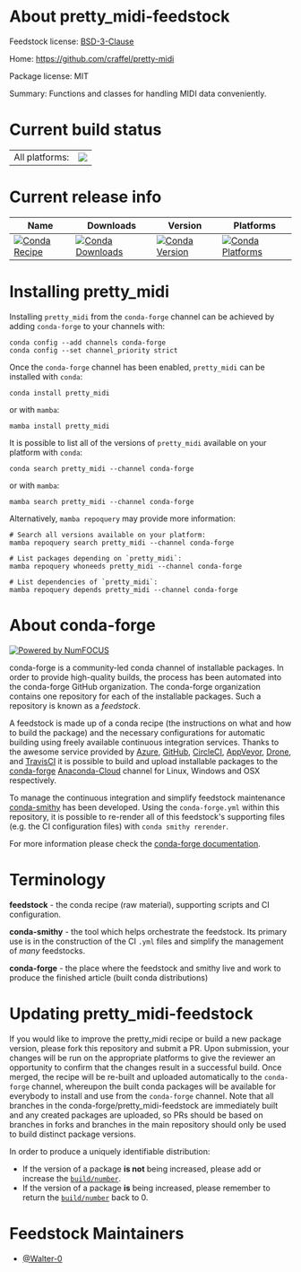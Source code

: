 About pretty_midi-feedstock
===========================

Feedstock license: [BSD-3-Clause](https://github.com/conda-forge/pretty_midi-feedstock/blob/main/LICENSE.txt)

Home: https://github.com/craffel/pretty-midi

Package license: MIT

Summary: Functions and classes for handling MIDI data conveniently.

Current build status
====================


<table><tr><td>All platforms:</td>
    <td>
      <a href="https://dev.azure.com/conda-forge/feedstock-builds/_build/latest?definitionId=13671&branchName=main">
        <img src="https://dev.azure.com/conda-forge/feedstock-builds/_apis/build/status/pretty_midi-feedstock?branchName=main">
      </a>
    </td>
  </tr>
</table>

Current release info
====================

| Name | Downloads | Version | Platforms |
| --- | --- | --- | --- |
| [![Conda Recipe](https://img.shields.io/badge/recipe-pretty_midi-green.svg)](https://anaconda.org/conda-forge/pretty_midi) | [![Conda Downloads](https://img.shields.io/conda/dn/conda-forge/pretty_midi.svg)](https://anaconda.org/conda-forge/pretty_midi) | [![Conda Version](https://img.shields.io/conda/vn/conda-forge/pretty_midi.svg)](https://anaconda.org/conda-forge/pretty_midi) | [![Conda Platforms](https://img.shields.io/conda/pn/conda-forge/pretty_midi.svg)](https://anaconda.org/conda-forge/pretty_midi) |

Installing pretty_midi
======================

Installing `pretty_midi` from the `conda-forge` channel can be achieved by adding `conda-forge` to your channels with:

```
conda config --add channels conda-forge
conda config --set channel_priority strict
```

Once the `conda-forge` channel has been enabled, `pretty_midi` can be installed with `conda`:

```
conda install pretty_midi
```

or with `mamba`:

```
mamba install pretty_midi
```

It is possible to list all of the versions of `pretty_midi` available on your platform with `conda`:

```
conda search pretty_midi --channel conda-forge
```

or with `mamba`:

```
mamba search pretty_midi --channel conda-forge
```

Alternatively, `mamba repoquery` may provide more information:

```
# Search all versions available on your platform:
mamba repoquery search pretty_midi --channel conda-forge

# List packages depending on `pretty_midi`:
mamba repoquery whoneeds pretty_midi --channel conda-forge

# List dependencies of `pretty_midi`:
mamba repoquery depends pretty_midi --channel conda-forge
```


About conda-forge
=================

[![Powered by
NumFOCUS](https://img.shields.io/badge/powered%20by-NumFOCUS-orange.svg?style=flat&colorA=E1523D&colorB=007D8A)](https://numfocus.org)

conda-forge is a community-led conda channel of installable packages.
In order to provide high-quality builds, the process has been automated into the
conda-forge GitHub organization. The conda-forge organization contains one repository
for each of the installable packages. Such a repository is known as a *feedstock*.

A feedstock is made up of a conda recipe (the instructions on what and how to build
the package) and the necessary configurations for automatic building using freely
available continuous integration services. Thanks to the awesome service provided by
[Azure](https://azure.microsoft.com/en-us/services/devops/), [GitHub](https://github.com/),
[CircleCI](https://circleci.com/), [AppVeyor](https://www.appveyor.com/),
[Drone](https://cloud.drone.io/welcome), and [TravisCI](https://travis-ci.com/)
it is possible to build and upload installable packages to the
[conda-forge](https://anaconda.org/conda-forge) [Anaconda-Cloud](https://anaconda.org/)
channel for Linux, Windows and OSX respectively.

To manage the continuous integration and simplify feedstock maintenance
[conda-smithy](https://github.com/conda-forge/conda-smithy) has been developed.
Using the ``conda-forge.yml`` within this repository, it is possible to re-render all of
this feedstock's supporting files (e.g. the CI configuration files) with ``conda smithy rerender``.

For more information please check the [conda-forge documentation](https://conda-forge.org/docs/).

Terminology
===========

**feedstock** - the conda recipe (raw material), supporting scripts and CI configuration.

**conda-smithy** - the tool which helps orchestrate the feedstock.
                   Its primary use is in the construction of the CI ``.yml`` files
                   and simplify the management of *many* feedstocks.

**conda-forge** - the place where the feedstock and smithy live and work to
                  produce the finished article (built conda distributions)


Updating pretty_midi-feedstock
==============================

If you would like to improve the pretty_midi recipe or build a new
package version, please fork this repository and submit a PR. Upon submission,
your changes will be run on the appropriate platforms to give the reviewer an
opportunity to confirm that the changes result in a successful build. Once
merged, the recipe will be re-built and uploaded automatically to the
`conda-forge` channel, whereupon the built conda packages will be available for
everybody to install and use from the `conda-forge` channel.
Note that all branches in the conda-forge/pretty_midi-feedstock are
immediately built and any created packages are uploaded, so PRs should be based
on branches in forks and branches in the main repository should only be used to
build distinct package versions.

In order to produce a uniquely identifiable distribution:
 * If the version of a package **is not** being increased, please add or increase
   the [``build/number``](https://docs.conda.io/projects/conda-build/en/latest/resources/define-metadata.html#build-number-and-string).
 * If the version of a package **is** being increased, please remember to return
   the [``build/number``](https://docs.conda.io/projects/conda-build/en/latest/resources/define-metadata.html#build-number-and-string)
   back to 0.

Feedstock Maintainers
=====================

* [@Walter-0](https://github.com/Walter-0/)

